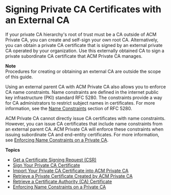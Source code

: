 # Signing Private CA Certificates with an External CA<a name="PcaExternalRoot"></a>

If your private CA hierarchy's root of trust must be a CA outside of ACM Private CA, you can create and self\-sign your own root CA\. Alternatively, you can obtain a private CA certificate that is signed by an external private CA operated by your organization\. Use this externally obtained CA to sign a private subordinate CA certificate that ACM Private CA manages\. 

**Note**  
Procedures for creating or obtaining an external CA are outside the scope of this guide\.

Using an external parent CA with ACM Private CA also allows you to enforce CA name constraints\. Name constraints are defined in the internet public key infrastructure \(PKI\) standard RFC 5280\. The constraints provide a way for CA administrators to restrict subject names in certificates\. For more information, see the [Name Constraints](https://tools.ietf.org/html/rfc5280#section-4.2.1.10) section of RFC 5280\.

ACM Private CA cannot directly issue CA certificates with name constraints\. However, you can issue CA certificates that include name constraints from an external parent CA\. ACM Private CA will enforce these constraints when issuing subordinate CA and end\-entity certificates\. For more information, see [Enforcing Name Constraints on a Private CA](name_constraints.md)\.

**Topics**
+ [Get a Certificate Signing Request \(CSR\)](PcaGetCsr.md)
+ [Sign Your Private CA Certificate](PcaSignCert.md)
+ [Import Your Private CA Certificate into ACM Private CA](PcaImportCaCert.md)
+ [Retrieve a Private Certificate Created by ACM Private CA](PcaGetCert.md)
+ [Retrieve a Certificate Authority \(CA\) Certificate](PcaGetCACert.md)
+ [Enforcing Name Constraints on a Private CA](name_constraints.md)